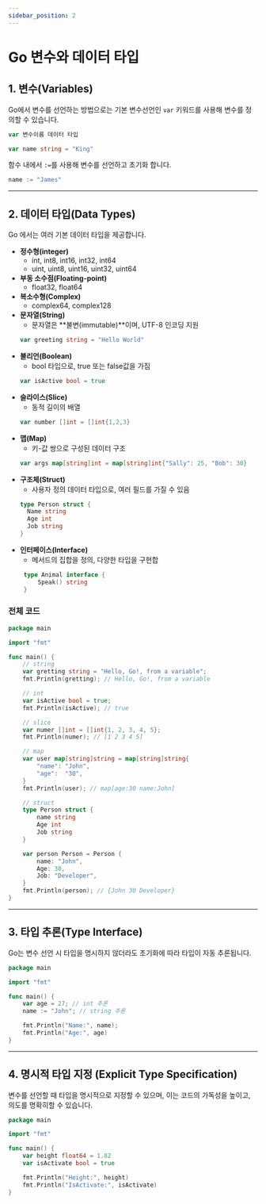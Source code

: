 ```yaml
---
sidebar_position: 2
---
```

# Go 변수와 데이터 타입

## 1. 변수(Variables)

Go에서 변수를 선언하는 방법으로는 기본 변수선언인 `var` 키워드를 사용해 변수를 정의할 수 있습니다. 
```go
var 변수이름 데이터 타입
```
```go
var name string = "King"
```
함수 내에서 `:=`를 사용해 변수를 선언하고 초기화 합니다.
```go
name := "James"
```

---

## 2. 데이터 타입(Data Types)

Go 에서는 여러 기본 데이터 타입을 제공합니다.

* **정수형(integer)**
  - int, int8, int16, int32, int64
  - uint, uint8, uint16, uint32, uint64
* **부동 소수점(Floating-point)** 
  - float32, float64
* **복소수형(Complex)**
  - complex64, complex128
* **문자열(String)**
  - 문자열은 **불변(immutable)**이며, UTF-8 인코딩 지원 
  ```go
  var greeting string = "Hello World"
  ```
* **불리언(Boolean)** 
  - bool 타입으로, true 또는 false값을 가짐
  ```go
  var isActive bool = true
  ```
* **슬라이스(Slice)**
  - 동적 길이의 배열
  ```go
  var number []int = []int{1,2,3}
  ```
* **맵(Map)** 
  - 키-값 쌍으로 구성된 데이터 구조
  ```go
  var args map[string]int = map[string]int{"Sally": 25, "Bob": 30}
  ``` 
* **구조체(Struct)**
  - 사용자 정의 데이터 타입으로, 여러 필드를 가질 수 있음
  ```go
  type Person struct {
    Name string 
    Age int 
    Job string 
  }
  ```
* **인터페이스(Interface)**
  - 메서드의 집합을 정의, 다양한 타입을 구현합
  ```go
   type Animal interface {
       Speak() string 
   }
  ```

### 전체 코드
```go
package main

import "fmt"

func main() {
	// string
	var gretting string = "Hello, Go!, from a variable";
	fmt.Println(gretting); // Hello, Go!, from a variable

	// int
	var isActive bool = true;
	fmt.Println(isActive); // true 

	// slice
	var numer []int = []int{1, 2, 3, 4, 5};
	fmt.Println(numer); // [1 2 3 4 5]

	// map
	var user map[string]string = map[string]string{
		"name": "John",
		"age":  "30",
	}
	fmt.Println(user); // map[age:30 name:John]

	// struct
	type Person struct {
		name string 
		Age int 
		Job string
	}

	var person Person = Person {
		name: "John",
		Age: 30,
		Job: "Developer",
	}
	fmt.Println(person); // {John 30 Developer}
}
```
---

## 3. 타입 추론(Type Interface)

Go는 변수 선언 시 타입을 명시하지 않더라도 초기화에 따라 타입이 자동 추론됩니다.

```go
package main

import "fmt"

func main() {	
	var age = 27; // int 추론
	name := "John"; // string 추론

	fmt.Println("Name:", name);
	fmt.Println("Age:", age)
}
```

--- 
## 4. 명시적 타입 지정 (Explicit Type Specification)

변수를 선언할 때 타입을 명시적으로 지정할 수 있으며, 이는 코드의 가독성을 높이고, 의도를 명확히할 수 있습니다.

```go
package main

import "fmt"

func main() {
	var height float64 = 1.82
	var isActivate bool = true

	fmt.Println("Height:", height)
	fmt.Println("IsActivate:", isActivate)
}
```